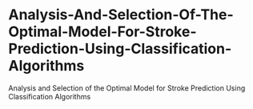 # Analysis-And-Selection-Of-The-Optimal-Model-For-Stroke-Prediction-Using-Classification-Algorithms

Analysis and Selection of the Optimal Model for Stroke Prediction Using Classification Algorithms
